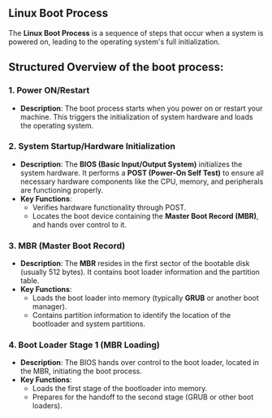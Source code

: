 ## **Linux Boot Process**

The **Linux Boot Process** is a sequence of steps that occur when a system is powered on, leading to the operating system's full initialization. 

Structured Overview of the boot process:
---

### 1. **Power ON/Restart**
   - **Description**: The boot process starts when you power on or restart your machine. This triggers the initialization of system hardware and loads the operating system.
  
### 2. **System Startup/Hardware Initialization**
   - **Description**: The **BIOS (Basic Input/Output System)** initializes the system hardware. It performs a **POST (Power-On Self Test)** to ensure all necessary hardware components like the CPU, memory, and peripherals are functioning properly.
   - **Key Functions**:
     - Verifies hardware functionality through POST.
     - Locates the boot device containing the **Master Boot Record (MBR)**, and hands over control to it.

### 3. **MBR (Master Boot Record)**
   - **Description**: The **MBR** resides in the first sector of the bootable disk (usually 512 bytes). It contains boot loader information and the partition table.
   - **Key Functions**:
     - Loads the boot loader into memory (typically **GRUB** or another boot manager).
     - Contains partition information to identify the location of the bootloader and system partitions.

### 4. **Boot Loader Stage 1 (MBR Loading)**
   - **Description**: The BIOS hands over control to the boot loader, located in the MBR, initiating the boot process.
   - **Key Functions**:
     - Loads the first stage of the bootloader into memory.
     - Prepares for the handoff to the second stage (GRUB or other boot loaders).

